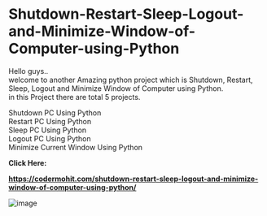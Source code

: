 # Shutdown-Restart-Sleep-Logout-and-Minimize-Window-of-Computer-using-Python
Hello guys.. <br> welcome to another Amazing python project which is Shutdown, Restart, Sleep, Logout and Minimize Window of Computer using Python. <br> in this Project there are total 5 projects.

Shutdown PC Using Python <br>
Restart PC Using Python <br>
Sleep PC Using Python <br>
Logout PC Using Python <br>
Minimize Current Window Using Python <br>

**Click Here:**

**https://codermohit.com/shutdown-restart-sleep-logout-and-minimize-window-of-computer-using-python/**

![image](https://user-images.githubusercontent.com/73032070/126192026-e63031c6-bd74-4481-8110-24b6687f3ea8.png)
